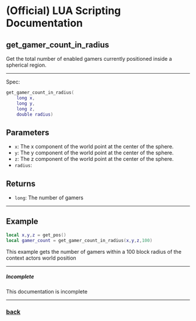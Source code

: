 
# (Official) LUA Scripting Documentation

## get_gamer_count_in_radius

Get the total number of enabled gamers currently positioned inside a spherical region.

___

Spec:

```lua
get_gamer_count_in_radius(
	long x,
	long y,
	long z,
	double radius)
```

## Parameters

- `x`: The x component of the world point at the center of the sphere.
- `y`: The y component of the world point at the center of the sphere.
- `z`: The z component of the world point at the center of the sphere.
- `radius`: 

## Returns

- `long`: The number of gamers

___

## Example

```lua
local x,y,z = get_pos()
local gamer_count = get_gamer_count_in_radius(x,y,z,100)
```

This example gets the number of gamers within a 100 block radius of the context actors world position

___

##### Incomplete

This documentation is incomplete

___

### [back](../getters)

